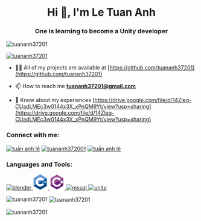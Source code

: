 <h1 align="center">Hi 👋, I'm Le Tuan Anh</h1>
<h3 align="center">One is learning to become a Unity developer</h3>

<p align="left"> <img src="https://komarev.com/ghpvc/?username=tuananh37201&label=Profile%20views&color=0e75b6&style=flat" alt="tuananh37201" /> </p>

<p align="left"> <a href="https://github.com/ryo-ma/github-profile-trophy"><img src="https://github-profile-trophy.vercel.app/?username=tuananh37201" alt="tuananh37201" /></a> </p>

- 👨‍💻 All of my projects are available at [https://github.com/tuananh37201](https://github.com/tuananh37201)

- 📫 How to reach me **tuananh37201@gmail.com**

- 📄 Know about my experiences [https://drive.google.com/file/d/14Zleg-CUadLMEc3w0144x3X_xPnQM9Yt/view?usp=sharing](https://drive.google.com/file/d/14Zleg-CUadLMEc3w0144x3X_xPnQM9Yt/view?usp=sharing)

<h3 align="left">Connect with me:</h3>
<p align="left">
<a href="https://linkedin.com/in/tuấn anh lê" target="blank"><img align="center" src="https://raw.githubusercontent.com/rahuldkjain/github-profile-readme-generator/master/src/images/icons/Social/linked-in-alt.svg" alt="tuấn anh lê" height="30" width="40" /></a>
<a href="https://fb.com/tuananh372001" target="blank"><img align="center" src="https://raw.githubusercontent.com/rahuldkjain/github-profile-readme-generator/master/src/images/icons/Social/facebook.svg" alt="tuananh372001" height="30" width="40" /></a>
<a href="https://www.youtube.com/c/tuấn anh lê" target="blank"><img align="center" src="https://raw.githubusercontent.com/rahuldkjain/github-profile-readme-generator/master/src/images/icons/Social/youtube.svg" alt="tuấn anh lê" height="30" width="40" /></a>
</p>

<h3 align="left">Languages and Tools:</h3>
<p align="left"> <a href="https://www.blender.org/" target="_blank" rel="noreferrer"> <img src="https://download.blender.org/branding/community/blender_community_badge_white.svg" alt="blender" width="40" height="40"/> </a> <a href="https://www.w3schools.com/cpp/" target="_blank" rel="noreferrer"> <img src="https://raw.githubusercontent.com/devicons/devicon/master/icons/cplusplus/cplusplus-original.svg" alt="cplusplus" width="40" height="40"/> </a> <a href="https://www.w3schools.com/cs/" target="_blank" rel="noreferrer"> <img src="https://raw.githubusercontent.com/devicons/devicon/master/icons/csharp/csharp-original.svg" alt="csharp" width="40" height="40"/> </a> <a href="https://www.microsoft.com/en-us/sql-server" target="_blank" rel="noreferrer"> <img src="https://www.svgrepo.com/show/303229/microsoft-sql-server-logo.svg" alt="mssql" width="40" height="40"/> </a> <a href="https://unity.com/" target="_blank" rel="noreferrer"> <img src="https://www.vectorlogo.zone/logos/unity3d/unity3d-icon.svg" alt="unity" width="40" height="40"/> </a> </p>

<p><img align="left" src="https://github-readme-stats.vercel.app/api/top-langs?username=tuananh37201&show_icons=true&locale=en&layout=compact" alt="tuananh37201" /></p>

<p>&nbsp;<img align="center" src="https://github-readme-stats.vercel.app/api?username=tuananh37201&show_icons=true&locale=en" alt="tuananh37201" /></p>

<p><img align="center" src="https://github-readme-streak-stats.herokuapp.com/?user=tuananh37201&" alt="tuananh37201" /></p>
